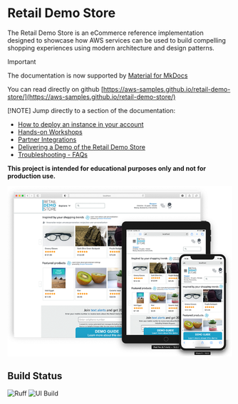 
# Retail Demo Store

The Retail Demo Store is an eCommerce reference implementation designed to showcase how AWS services can be used to build compelling shopping experiences using modern architecture and design patterns.

> [!IMPORTANT]  
> The documentation is now supported by [Material for MkDocs](https://squidfunk.github.io/mkdocs-material/) 
>
> You can read directly on github [https://aws-samples.github.io/retail-demo-store/](https://aws-samples.github.io/retail-demo-store/)
>
> [!NOTE]
> Jump directly to a section of the documentation:
>
> * [How to deploy an instance in your account ](https://aws-samples.github.io/retail-demo-store/Deployment/getting-started/)
> * [Hands-on Workshops](https://aws-samples.github.io/retail-demo-store/workshops/hands-on-workshops/)
> * [Partner Integrations](https://aws-samples.github.io/retail-demo-store/partner-integrations/partner-integrations/)
> * [Delivering a Demo of the Retail Demo Store](https://aws-samples.github.io/retail-demo-store/Available%20Demos/)
> * [Troubleshooting - FAQs](https://aws-samples.github.io/retail-demo-store/Deployment/troubleshooting/)


**This project is intended for educational purposes only and not for production use.**

![Retail Demo Store Home Page](./docs/assets/retaildemostore-home-devices.png)


## Build Status

![Ruff](https://github.com/aws-samples/retail-demo-store/actions/workflows/ruff.yml/badge.svg?branch=master)
![UI Build](https://github.com/aws-samples/retail-demo-store/actions/workflows/build-ui.yml/badge.svg?branch=master)


